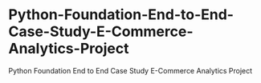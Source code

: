 # Python-Foundation-End-to-End-Case-Study-E-Commerce-Analytics-Project
Python Foundation End to End Case Study E-Commerce Analytics Project
